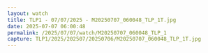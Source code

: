 ```yaml
---
layout: watch
title: TLP1 - 07/07/2025 - M20250707_060048_TLP_1T.jpg
date: 2025-07-07 06:00:48
permalink: /2025/07/07/watch/M20250707_060048_TLP_1
capture: TLP1/2025/202507/20250706/M20250707_060048_TLP_1T.jpg
---
```


